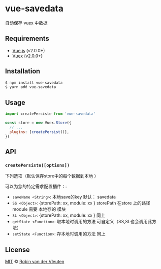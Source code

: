 
# vue-savedata
 自动保存 vuex 中数据
## Requirements

* [Vue.js](https://vuejs.org) (v2.0.0+)
* [Vuex](http://vuex.vuejs.org) (v2.0.0+)

## Installation

```bash
$ npm install vue-savedata
$ yarn add vue-savedata
```

## Usage


```js
import createPersiste from 'vue-savedata'

const store = new Vuex.Store({
  // ...
  plugins: [createPersist()],
})
```
## API

### `createPersiste([options])`
下列选项（默认保存store中的每个数据到本地  ）

可以为您的特定需求配置插件：:

* `saveName <String>`: 本地save的key  默认： savedata
* `SS <Object>`: {storePath: xx, module: xx } storePath  在store 上的路径   module     需要 本地存的 模块
* `SL <Object>`: {storePath: xx, module: xx }  同上
* `getState <Function>`:  取本地时调用的方法  可自定义（SS,SL也会调用此方法）
* `setState <Function>`:  存本地时调用的方法  同上

## License

[MIT](https://github.com/robinvdvleuten/vue-savedata/blob/master/LICENSE) © [Robin van der Vleuten](https://www.robinvdvleuten.nl)
